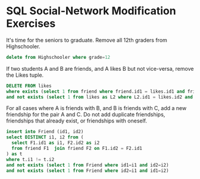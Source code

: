 # SQL Social-Network Modification Exercises

It's time for the seniors to graduate. Remove all 12th graders from Highschooler.

```sql
delete from Highschooler where grade=12
```

If two students A and B are friends, and A likes B but not vice-versa, remove the Likes tuple.

```sql
DELETE FROM likes
where exists (select 1 from friend where friend.id1 = likes.id1 and friend.id2=likes.id2)
and not exists (select 1 from likes as L2 where L2.id1 = likes.id2 and L2.id2=likes.id1)
```

For all cases where A is friends with B, and B is friends with C, add a new friendship for the pair A and C. Do not add duplicate friendships, friendships that already exist, or friendships with oneself.

```sql
insert into Friend (id1, id2)
select DISTINCT i1, i2 from (
  select F1.id1 as i1, F2.id2 as i2
  from friend F1  join friend F2 on F1.id2 = F2.id1
) as t
where t.i1 != t.i2
and not exists (select 1 from Friend where id1=i1 and id2=i2)
and not exists (select 1 from Friend where id2=i1 and id1=i2)
```
